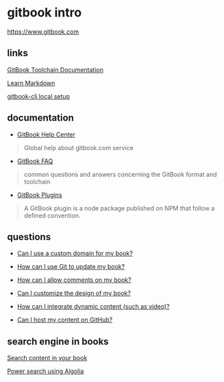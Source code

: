 # gitbook intro

https://www.gitbook.com

## links

[GitBook Toolchain Documentation](https://www.gitbook.com/book/gitbookio/docs-toolchain/details)

[Learn Markdown](https://www.gitbook.com/book/gitbookio/markdown/details)

[gitbook-cli local setup](https://github.com/GitbookIO/gitbook/blob/master/docs/setup.md)

## documentation

- [GitBook Help Center](https://help.gitbook.com/?q=)

> Global help about gitbook.com service

- [GitBook FAQ](https://toolchain.gitbook.com/faq.html)

> common questions and answers concerning the GitBook format and toolchain

- [GitBook Plugins](https://plugins.gitbook.com/browse)

> A GitBook plugin is a node package published on NPM that follow a defined convention.

## questions

- [Can I use a custom domain for my book?](https://help.gitbook.com/books/can-i-use-custom-domain.html)

- [How can I use Git to update my book?](https://help.gitbook.com/books/how-can-i-use-git.html)

- [How can I allow comments on my book?](https://help.gitbook.com/books/how-can-i-allow-comments-on-my-book.html)

- [Can I customize the design of my book?](https://help.gitbook.com/content/can-i-customize-design.html)

- [How can I integrate dynamic content (such as video)?](https://help.gitbook.com/content/how-can-i-include-dynamic.html)

- [Can I host my content on GitHub?](https://help.gitbook.com/github/can-i-host-on-github.html)

## search engine in books

[Search content in your book](https://github.com/GitbookIO/plugin-search)

[Power search using Algolia](https://github.com/GitbookIO/plugin-algolia)
